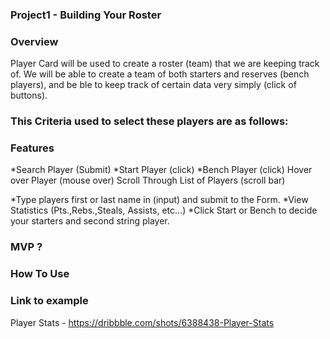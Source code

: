 ### Project1 - Building Your Roster

### Overview
Player Card will be used to create a roster (team) that we are keeping track of. We will be able to create a team of both starters and reserves (bench players), and be ble to keep track of certain data very simply (click of buttons).

### This Criteria used to select these players are as follows:

### Features
*Search Player (Submit)
*Start Player (click)
*Bench Player (click)
Hover over Player (mouse over)
Scroll Through List of Players (scroll bar)





*Type players first or last name in (input) and submit to the Form.
*View Statistics (Pts.,Rebs.,Steals, Assists, etc...)
*Click Start or Bench to decide your starters and second string player.

### MVP ?

### How To Use



### Link to example
Player Stats - https://dribbble.com/shots/6388438-Player-Stats




